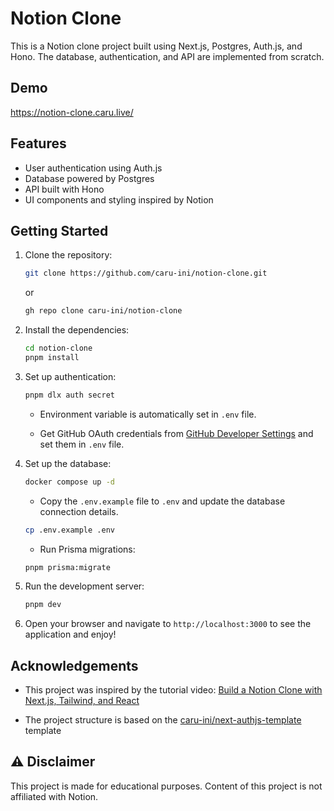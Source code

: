 # Notion Clone

This is a Notion clone project built using Next.js, Postgres, Auth.js, and Hono. The database, authentication, and API are implemented from scratch.

## Demo

https://notion-clone.caru.live/

## Features

- User authentication using Auth.js
- Database powered by Postgres
- API built with Hono
- UI components and styling inspired by Notion

## Getting Started

1. Clone the repository:

   ```sh
   git clone https://github.com/caru-ini/notion-clone.git
   ```

   or

   ```sh
   gh repo clone caru-ini/notion-clone
   ```

2. Install the dependencies:

   ```sh
   cd notion-clone
   pnpm install
   ```

3. Set up authentication:

   ```sh
   pnpm dlx auth secret
   ```

   - Environment variable is automatically set in `.env` file.

   - Get GitHub OAuth credentials from [GitHub Developer Settings](https://github.com/settings/applications) and set them in `.env` file.

4. Set up the database:

   ```sh
   docker compose up -d
   ```

   - Copy the `.env.example` file to `.env` and update the database connection details.

   ```sh
   cp .env.example .env
   ```

   - Run Prisma migrations:

   ```sh
   pnpm prisma:migrate
   ```

5. Run the development server:

   ```sh
   pnpm dev
   ```

6. Open your browser and navigate to `http://localhost:3000` to see the application and enjoy!

## Acknowledgements

- This project was inspired by the tutorial video: [Build a Notion Clone with Next.js, Tailwind, and React](https://www.youtube.com/watch?v=0OaDyjB9Ib8)

- The project structure is based on the [caru-ini/next-authjs-template](https://github.com/caru-ini/next-authjs-template) template

## :warning: Disclaimer

This project is made for educational purposes. Content of this project is not affiliated with Notion.
